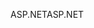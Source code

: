 <span data-ttu-id="4b4fe-101">ASP.NET</span><span class="sxs-lookup"><span data-stu-id="4b4fe-101">ASP.NET</span></span>